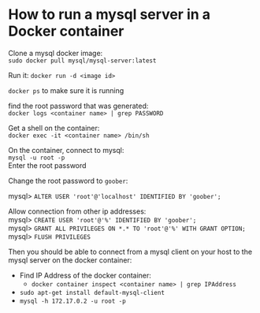 # How to run a mysql server in a Docker container  

Clone a mysql docker image:  
`sudo docker pull mysql/mysql-server:latest`  

Run it:
`docker run -d <image id>`  

`docker ps` to make sure it is running  

find the root password that was generated:  
`docker logs <container name> | grep PASSWORD`  

Get a shell on the container:  
`docker exec -it <container name> /bin/sh`  

On the container, connect to mysql:  
`mysql -u root -p`  
Enter the root password  

Change the root password to `goober`:  

mysql\> `ALTER USER 'root'@'localhost' IDENTIFIED BY 'goober';`  

Allow connection from other ip addresses:  
mysql\> `CREATE USER 'root'@'%' IDENTIFIED BY 'goober';`  
mysql\> `GRANT ALL PRIVILEGES ON *.* TO 'root'@'%' WITH GRANT OPTION;`  
mysql\> `FLUSH PRIVILEGES`  

Then you should be able to connect from a mysql client on your host to the mysql server on the docker container:  
- Find IP Address of the docker container:  
    - `docker container inspect <container name> | grep IPAddress`  
- `sudo apt-get install default-mysql-client`
- `mysql -h 172.17.0.2 -u root -p`  

